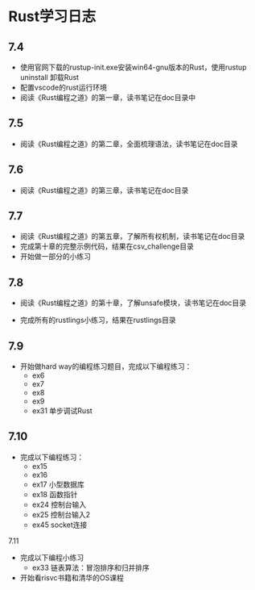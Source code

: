 # Rust学习日志

## 7.4

- 使用官网下载的rustup-init.exe安装win64-gnu版本的Rust，使用rustup uninstall 卸载Rust
- 配置vscode的rust运行环境
- 阅读《Rust编程之道》的第一章，读书笔记在doc目录中

## 7.5

- 阅读《Rust编程之道》的第二章，全面梳理语法，读书笔记在doc目录

## 7.6 

- 阅读《Rust编程之道》的第三章，读书笔记在doc目录

## 7.7 

- 阅读《Rust编程之道》的第五章，了解所有权机制，读书笔记在doc目录
- 完成第十章的完整示例代码，结果在csv_challenge目录
- 开始做一部分的小练习

## 7.8

- 阅读《Rust编程之道》的第十章，了解unsafe模块，读书笔记在doc目录

- 完成所有的rustlings小练习，结果在rustlings目录

## 7.9
- 开始做hard way的编程练习题目，完成以下编程练习：
  - ex6
  - ex7
  - ex8
  - ex9
  - ex31 单步调试Rust

## 7.10
- 完成以下编程练习：
  - ex15
  - ex16
  - ex17 小型数据库
  - ex18 函数指针
  - ex24 控制台输入
  - ex25  控制台输入2
  - ex45  socket连接

7.11 

- 完成以下编程小练习
  - ex33 链表算法：冒泡排序和归并排序
- 开始看risvc书籍和清华的OS课程
